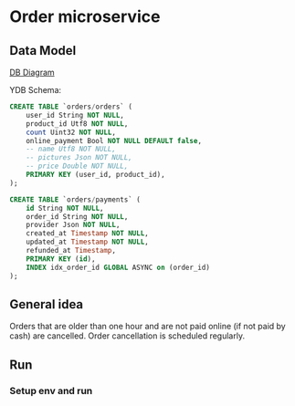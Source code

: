 # Order microservice

## Data Model

[DB Diagram](https://dbdiagram.io/d/ecom-67b96d09263d6cf9a01083b2)

YDB Schema:

```sql
CREATE TABLE `orders/orders` (
    user_id String NOT NULL,
    product_id Utf8 NOT NULL,
    count Uint32 NOT NULL,
    online_payment Bool NOT NULL DEFAULT false,
    -- name Utf8 NOT NULL,
    -- pictures Json NOT NULL,
    -- price Double NOT NULL,
    PRIMARY KEY (user_id, product_id),
);
```

```sql
CREATE TABLE `orders/payments` (
    id String NOT NULL,
    order_id String NOT NULL,
    provider Json NOT NULL,
    created_at Timestamp NOT NULL,
    updated_at Timestamp NOT NULL,
    refunded_at Timestamp,
    PRIMARY KEY (id),
    INDEX idx_order_id GLOBAL ASYNC on (order_id)
);
```

## General idea

Orders that are older than one hour and are not paid online (if not paid by cash) are cancelled. Order cancellation is scheduled regularly.

## Run

### Setup env and run

